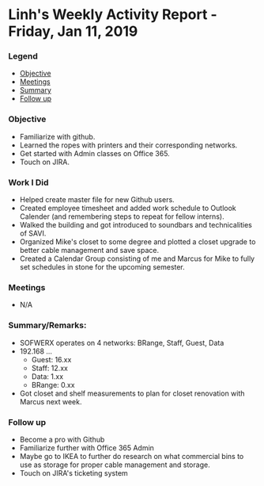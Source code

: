 # Linh's Weekly Activity Report - Friday, Jan 11, 2019
### Legend
 - [Objective](#objective)
 - [Meetings](#meetings)
 - [Summary](#summary)
 - [Follow up](#follow-up)


### Objective

- Familiarize with github.
- Learned the ropes with printers and their corresponding networks.
- Get started with Admin classes on Office 365. 
- Touch on JIRA.


### Work I Did

- Helped create master file for new Github users.
- Created employee timesheet and added work schedule to Outlook Calender (and remembering steps to repeat for fellow interns). 
- Walked the building and got introduced to soundbars and technicalities of SAVI. 
- Organized Mike's closet to some degree and plotted a closet upgrade to better cable management and save space. 
- Created a Calendar Group consisting of me and Marcus for Mike to fully set schedules in stone for the upcoming semester. 


### Meetings
  - N/A

### Summary/Remarks:

- SOFWERX operates on 4 networks: BRange, Staff, Guest, Data
- 192.168 ... 
    - Guest: 16.xx
    - Staff: 12.xx
    - Data: 1.xx
    - BRange: 0.xx
- Got closet and shelf measurements to plan for closet renovation with Marcus next week. 


### Follow up

- Become a pro with Github
- Familiarize further with Office 365 Admin
- Maybe go to IKEA to further do research on what commercial bins to use as storage for proper cable management and storage. 
- Touch on JIRA's ticketing system
